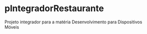 # pIntegradorRestaurante
Projeto integrador para a matéria Desenvolvimento para Dispositivos Móveis
